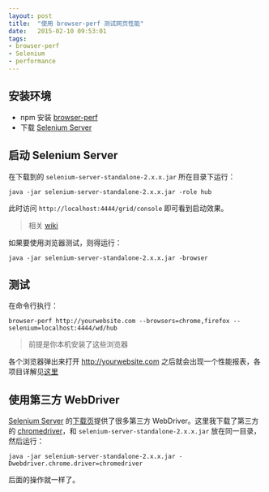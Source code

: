 ```yaml
---
layout: post
title:  "使用 browser-perf 测试网页性能"
date:   2015-02-10 09:53:01
tags:
- browser-perf
- Selenium
- performance
---
```


## 安装环境

- npm 安装 [browser-perf](https://github.com/axemclion/browser-perf)
- 下载 [Selenium Server](http://www.seleniumhq.org/download/)

<!-- more -->

## 启动 Selenium Server

在下载到的 `selenium-server-standalone-2.x.x.jar` 所在目录下运行：

```
java -jar selenium-server-standalone-2.x.x.jar -role hub
```

此时访问 `http://localhost:4444/grid/console` 即可看到启动效果。

> 相关 [wiki](https://code.google.com/p/selenium/wiki/Grid2)

如果要使用浏览器测试，则得运行：

```
java -jar selenium-server-standalone-2.x.x.jar -browser
```


## 测试

在命令行执行：

```
browser-perf http://yourwebsite.com --browsers=chrome,firefox --selenium=localhost:4444/wd/hub
```

> 前提是你本机安装了这些浏览器

各个浏览器弹出来打开 http://yourwebsite.com 之后就会出现一个性能报表，各项目详解见[这里](https://github.com/axemclion/browser-perf/wiki/Metrics)


## 使用第三方 WebDriver

[Selenium Server](http://www.seleniumhq.org/) 的[下载页](http://www.seleniumhq.org/download/)提供了很多第三方 WebDriver。这里我下载了第三方的 [chromedriver](https://sites.google.com/a/chromium.org/chromedriver/)，和 `selenium-server-standalone-2.x.x.jar` 放在同一目录，然后运行：

```
java -jar selenium-server-standalone-2.x.x.jar -Dwebdriver.chrome.driver=chromedriver
```

后面的操作就一样了。
